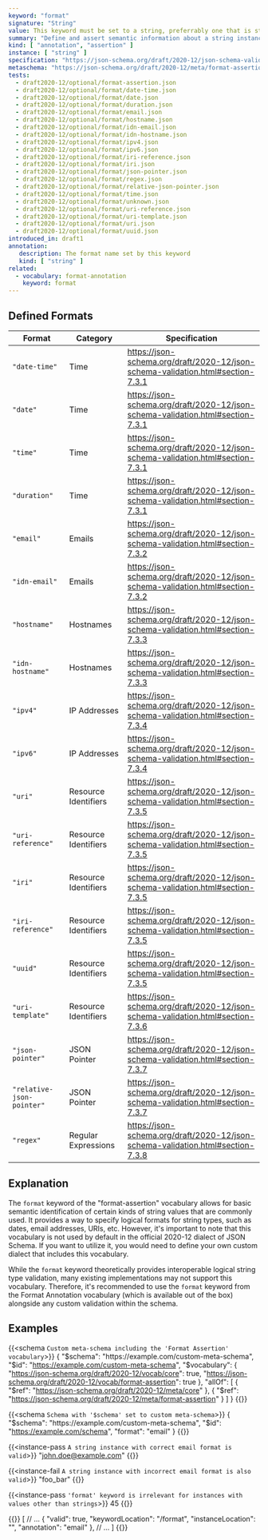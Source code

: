 ```yaml
---
keyword: "format"
signature: "String"
value: This keyword must be set to a string, preferrably one that is standardized by JSON Schema to ensure interoperability
summary: "Define and assert semantic information about a string instance."
kind: [ "annotation", "assertion" ]
instance: [ "string" ]
specification: "https://json-schema.org/draft/2020-12/json-schema-validation.html#section-7.2.2"
metaschema: "https://json-schema.org/draft/2020-12/meta/format-assertion"
tests:
  - draft2020-12/optional/format-assertion.json
  - draft2020-12/optional/format/date-time.json
  - draft2020-12/optional/format/date.json
  - draft2020-12/optional/format/duration.json
  - draft2020-12/optional/format/email.json
  - draft2020-12/optional/format/hostname.json
  - draft2020-12/optional/format/idn-email.json
  - draft2020-12/optional/format/idn-hostname.json
  - draft2020-12/optional/format/ipv4.json
  - draft2020-12/optional/format/ipv6.json
  - draft2020-12/optional/format/iri-reference.json
  - draft2020-12/optional/format/iri.json
  - draft2020-12/optional/format/json-pointer.json
  - draft2020-12/optional/format/regex.json
  - draft2020-12/optional/format/relative-json-pointer.json
  - draft2020-12/optional/format/time.json
  - draft2020-12/optional/format/unknown.json
  - draft2020-12/optional/format/uri-reference.json
  - draft2020-12/optional/format/uri-template.json
  - draft2020-12/optional/format/uri.json
  - draft2020-12/optional/format/uuid.json
introduced_in: draft1
annotation:
   description: The format name set by this keyword
   kind: [ "string" ]
related:
  - vocabulary: format-annotation
    keyword: format
---
```


Defined Formats
---------------

| Format                    | Category             | Specification |
|---------------------------|----------------------|---------------|
| `"date-time"`             | Time                 | https://json-schema.org/draft/2020-12/json-schema-validation.html#section-7.3.1 |
| `"date"`                  | Time                 | https://json-schema.org/draft/2020-12/json-schema-validation.html#section-7.3.1 |
| `"time"`                  | Time                 | https://json-schema.org/draft/2020-12/json-schema-validation.html#section-7.3.1 |
| `"duration"`              | Time                 | https://json-schema.org/draft/2020-12/json-schema-validation.html#section-7.3.1 |
| `"email"`                 | Emails               | https://json-schema.org/draft/2020-12/json-schema-validation.html#section-7.3.2 |
| `"idn-email"`             | Emails               | https://json-schema.org/draft/2020-12/json-schema-validation.html#section-7.3.2 |
| `"hostname"`              | Hostnames            | https://json-schema.org/draft/2020-12/json-schema-validation.html#section-7.3.3 |
| `"idn-hostname"`          | Hostnames            | https://json-schema.org/draft/2020-12/json-schema-validation.html#section-7.3.3 |
| `"ipv4"`                  | IP Addresses         | https://json-schema.org/draft/2020-12/json-schema-validation.html#section-7.3.4 |
| `"ipv6"`                  | IP Addresses         | https://json-schema.org/draft/2020-12/json-schema-validation.html#section-7.3.4 |
| `"uri"`                   | Resource Identifiers | https://json-schema.org/draft/2020-12/json-schema-validation.html#section-7.3.5 |
| `"uri-reference"`         | Resource Identifiers | https://json-schema.org/draft/2020-12/json-schema-validation.html#section-7.3.5 |
| `"iri"`                   | Resource Identifiers | https://json-schema.org/draft/2020-12/json-schema-validation.html#section-7.3.5 |
| `"iri-reference"`         | Resource Identifiers | https://json-schema.org/draft/2020-12/json-schema-validation.html#section-7.3.5 |
| `"uuid"`                  | Resource Identifiers | https://json-schema.org/draft/2020-12/json-schema-validation.html#section-7.3.5 |
| `"uri-template"`          | Resource Identifiers | https://json-schema.org/draft/2020-12/json-schema-validation.html#section-7.3.6 |
| `"json-pointer"`          | JSON Pointer         | https://json-schema.org/draft/2020-12/json-schema-validation.html#section-7.3.7 |
| `"relative-json-pointer"` | JSON Pointer         | https://json-schema.org/draft/2020-12/json-schema-validation.html#section-7.3.7 |
| `"regex"`                 | Regular Expressions  | https://json-schema.org/draft/2020-12/json-schema-validation.html#section-7.3.8 |

## Explanation

The `format` keyword of the "format-assertion" vocabulary allows for basic semantic identification of certain kinds of string values that are commonly used. It provides a way to specify logical formats for string types, such as dates, email addresses, URIs, etc. However, it's important to note that this vocabulary is not used by default in the official 2020-12 dialect of JSON Schema. If you want to utilize it, you would need to define your own custom dialect that includes this vocabulary.

While the `format` keyword theoretically provides interoperable logical string type validation, many existing implementations may not support this vocabulary. Therefore, it's recommended to use the `format` keyword from the Format Annotation vocabulary (which is available out of the box) alongside any custom validation within the schema.

## Examples

{{<schema `Custom meta-schema including the 'Format Assertion' vocabulary`>}}
{
  "$schema": "https://example.com/custom-meta-schema",
  "$id": "https://example.com/custom-meta-schema",
  "$vocabulary": {
    "https://json-schema.org/draft/2020-12/vocab/core": true,
    "https://json-schema.org/draft/2020-12/vocab/format-assertion": true
  },
  "allOf": [
    { "$ref": "https://json-schema.org/draft/2020-12/meta/core" },
    { "$ref": "https://json-schema.org/draft/2020-12/meta/format-assertion" }
  ]
}
{{</schema>}}

{{<schema `Schema with '$schema' set to custom meta-schema`>}}
{
  "$schema": "https://example.com/custom-meta-schema",
  "$id": "https://example.com/schema",
  "format": "email"
}
{{</schema>}}

{{<instance-pass `A string instance with correct email format is valid`>}}
"john.doe@example.com"
{{</instance-pass>}}

{{<instance-fail `A string instance with incorrect email format is also valid`>}}
"foo_bar"
{{</instance-fail>}}

{{<instance-pass `'format' keyword is irrelevant for instances with values other than strings`>}}
45
{{</instance-pass>}}

{{<instance-annotation>}}
[
  // ...
  {
    "valid": true,
    "keywordLocation": "/format",
    "instanceLocation": "",
    "annotation": "email"
  },
  // ...
]
{{</instance-annotation>}}
